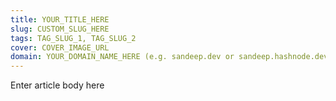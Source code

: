 ```yaml
---
title: YOUR_TITLE_HERE
slug: CUSTOM_SLUG_HERE
tags: TAG_SLUG_1, TAG_SLUG_2
cover: COVER_IMAGE_URL
domain: YOUR_DOMAIN_NAME_HERE (e.g. sandeep.dev or sandeep.hashnode.dev)
---
```

Enter article body here